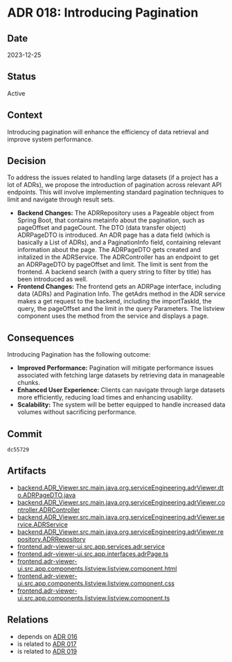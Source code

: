 # ADR 018: Introducing Pagination

## Date

2023-12-25

## Status

Active

## Context

Introducing pagination will enhance the efficiency of data retrieval and improve system performance. 

## Decision

To address the issues related to handling large datasets (if a project has a lot of ADRs),  we propose the introduction of pagination across relevant API endpoints. This will involve implementing standard pagination techniques to limit and navigate through result sets.

- **Backend Changes:** The ADRRepository uses a Pageable object from Spring Boot, that contains metainfo about the pagination, such as pageOffset and pageCount. The DTO (data transfer object) ADRPageDTO is introduced. An ADR page has a data field (which is basically a List of ADRs), and a PaginationInfo field, containing relevant information about the page. The ADRPageDTO gets created and initalized in the ADRService. The ADRController has an endpoint to get an ADRPageDTO by pageOffset and limit. The limit is sent from the frontend. A backend search (with a query string to filter by title) has been introduced as well. 
- **Frontend Changes:** The frontend gets an ADRPage interface, including data (ADRs) and Pagination Info. The getAdrs method in the ADR service makes a get request to the backend, including the importTaskId, the query, the pageOffset and the limit in the query Parameters. The listview component uses the method from the service and displays a page. 

## Consequences

Introducing Pagination has the following outcome:

- **Improved Performance:** Pagination will mitigate performance issues associated with fetching large datasets by retrieving data in manageable chunks.
- **Enhanced User Experience:**  Clients can navigate through large datasets more efficiently, reducing load times and enhancing usability.
- **Scalability:** The system will be better equipped to handle increased data volumes without sacrificing performance.

## Commit

`dc55729`

## Artifacts

- [backend.ADR_Viewer.src.main.java.org.serviceEngineering.adrViewer.dto.ADRPageDTO.java](../../backend/ADR_Viewer/src/main/java/org/serviceEngineering/adrViewer/dto/ADRPageDTO.java)
- [backend.ADR_Viewer.src.main.java.org.serviceEngineering.adrViewer.controller.ADRController](../../backend/ADR_Viewer/src/main/java/org/serviceEngineering/adrViewer/Controller/ADRController.java)
- [backend.ADR_Viewer.src.main.java.org.serviceEngineering.adrViewer.service.ADRService](../../backend/ADR_Viewer/src/main/java/org/serviceEngineering/adrViewer/service/ADRService.java)
- [backend.ADR_Viewer.src.main.java.org.serviceEngineering.adrViewer.repository.ADRRepository](../../backend/ADR_Viewer/src/main/java/org/serviceEngineering/adrViewer/repository/ADRRepository.java)
- [frontend.adr-viewer-ui.src.app.services.adr.service](../../frontend/adr-viewer-ui/src/app/services/adr.service.ts)
- [frontend.adr-viewer-ui.src.app.interfaces.adrPage.ts](../../frontend/adr-viewer-ui/src/app/interfaces/adrPage.ts)
- [frontend.adr-viewer-ui.src.app.components.listview.listview.component.html](../../frontend/adr-viewer-ui/src/app/components/listview/listview.component.html)
- [frontend.adr-viewer-ui.src.app.components.listview.listview.component.css](../../frontend/adr-viewer-ui/src/app/components/listview/listview.component.css)
- [frontend.adr-viewer-ui.src.app.components.listview.listview.component.ts](../../frontend/adr-viewer-ui/src/app/components/listview/listview.component.ts)

## Relations

- depends on [ADR 016](adr-016.md)
- is related to [ADR 017](adr-017.md)
- is related to [ADR 019](adr-019.md)
